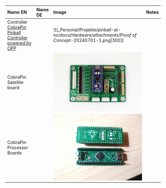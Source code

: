 | Name EN                                                                                                    | Name DE | Image                                                                                                  | Notes |
| :--------------------------------------------------------------------------------------------------------- | :------ | :----------------------------------------------------------------------------------------------------- | ----- |
| Controller [CobraPin Pinball Controller powered by OPP](https://missionpinball.org/hardware/opp/cobrapin/) |         | ![[_Personal/Projekte/pinball-at-nx/docs/Hardware/_attachments/Proof of Concept_-20240701-1.png\|300]] |       |
| CobraPin Satellite board                                                                                   |         | ![\|300](_attachments/Proof%20of%20Concept_-20240701-3.png)                                            |       |
| CobraPin Processor Boards                                                                                  |         | ![300](_attachments/Proof%20of%20Concept_-20240701-4.png)                                              |       |

